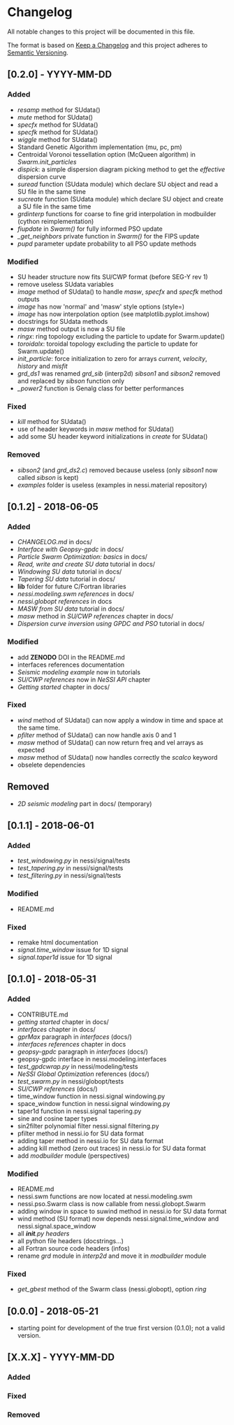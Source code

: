 # Changelog
All notable changes to this project will be documented in this file.

The format is based on [Keep a Changelog](http://keepachangelog.com/en/1.0.0/)
and this project adheres to [Semantic Versioning](http://semver.org/spec/v2.0.0.html).

## [0.2.0] - YYYY-MM-DD

### Added
- *resamp* method for SUdata()
- *mute* method for SUdata()
- *specfx* method for SUdata()
- *specfk* method for SUdata()
- *wiggle* method for SUdata()
- Standard Genetic Algorithm implementation (mu, pc, pm)
- Centroidal Voronoi tessellation option (McQueen algorithm) in *Swarm.init_particles*
- *dispick*: a simple dispersion diagram picking method to get the *effective* dispersion curve
- *suread* function (SUdata module) which declare SU object and read a SU file in the same time
- *sucreate* function (SUdata module) which declare SU object and create a SU file in the same time
- *grdinterp* functions for coarse to fine grid interpolation in modbuilder (cython reimplementation)
- *fiupdate* in *Swarm()* for fully informed PSO update
- *_get_neighbors* private function in *Swarm()* for the FIPS update
- *pupd* parameter update probability to all PSO update methods

### Modified
- SU header structure now fits SU/CWP format (before SEG-Y rev 1)
- remove useless SUdata variables
- *image* method of SUdata() to handle *masw*, *specfx* and *specfk* method outputs
- *image* has now 'normal' and 'masw' style options (style=)
- *image* has now interpolation option (see matplotlib.pyplot.imshow)
- docstrings for SUdata methods
- *masw* method output is now a SU file
- *ringx*: ring topology excluding the particle to update for Swarm.update()
- *toroidalx*: toroidal topology excluding the particle to update for Swarm.update()
- *init_particle*: force initialization to zero for arrays *current*, *velocity*, *history* and *misfit*
- *grd_ds1* was renamed *grd_sib* (interp2d) *sibson1* and *sibson2* removed and replaced by *sibson* function only
- *_power2* function is Genalg class for better performances

### Fixed
- *kill* method for SUdata()
- use of header keywords in *masw* method for SUdata()
- add some SU header keyword initializations in *create* for SUdata()

### Removed
- *sibson2* (and *grd_ds2.c*) removed because useless (only *sibson1* now called *sibson* is kept)
- *examples* folder is useless (examples in nessi.material repository)

## [0.1.2] - 2018-06-05

### Added
- *CHANGELOG.md* in docs/
- *Interface with Geopsy-gpdc* in docs/
- *Particle Swarm Optimization: basics* in docs/
- *Read, write and create SU data* tutorial in docs/
- *Windowing SU data* tutorial in docs/
- *Tapering SU data* tutorial in docs/
- **lib** folder for future C/Fortran libraries
- *nessi.modeling.swm references* in docs/
- *nessi.globopt references* in docs
- *MASW from SU data* tutorial in docs/
- *masw* method in *SU/CWP references* chapter in docs/
- *Dispersion curve inversion using GPDC and PSO* tutorial in docs/

### Modified
- add __ZENODO__ DOI in the README.md
- interfaces references documentation
- *Seismic modeling example* now in tutorials
- *SU/CWP references* now in *NeSSI API* chapter
- *Getting started* chapter in docs/

### Fixed
- *wind* method of SUdata() can now apply a window in time and space at the same time.
- *pfilter* method of SUdata() can now handle axis 0 and 1
- *masw* method of SUdata() can now return freq and vel arrays as expected
- *masw* method of SUdata() now handles correctly the *scalco* keyword
- obselete dependencies

## Removed
- *2D seismic modeling* part in docs/ (temporary)

## [0.1.1] - 2018-06-01

### Added
- *test_windowing.py* in nessi/signal/tests
- *test_tapering.py* in nessi/signal/tests
- *test_filtering.py* in nessi/signal/tests

### Modified
- README.md

### Fixed
- remake html documentation
- *signal.time_window* issue for 1D signal
- *signal.taper1d* issue for 1D signal

## [0.1.0] - 2018-05-31

### Added
- CONTRIBUTE.md
- *getting started* chapter in docs/
- *interfaces* chapter in docs/
- *gprMax* paragraph in *interfaces* (docs/)
- *interfaces references* chapter in docs
- *geopsy-gpdc* paragraph in *interfaces* (docs/)
- geopsy-gpdc interface in nessi.modeling.interfaces
- *test_gpdcwrap.py* in nessi/modeling/tests
- *NeSSI Global Optimization* references (docs/)
- *test_swarm.py* in nessi/globopt/tests
- *SU/CWP references* (docs/)
- time_window function in nessi.signal windowing.py
- space_window function in nessi.signal windowing.py
- taper1d function in nessi.signal tapering.py
- sine and cosine taper types
- sin2filter polynomial filter nessi.signal filtering.py
- pfilter method in nessi.io for SU data format
- adding taper method in nessi.io for SU data format
- adding kill method (zero out traces) in nessi.io for SU data format
- add *modbuilder* module (perspectives)

### Modified
- README.md
- nessi.swm functions are now located at nessi.modeling.swm
- nessi.pso.Swarm class is now callable from nessi.globopt.Swarm
- adding window in space to suwind method in nessi.io for SU data format
- wind method (SU format) now depends nessi.signal.time_window and nessi.signal.space_window
- all *__init__.py headers*
- all python file headers (docstrings...)
- all Fortran source code headers (infos)
- rename *grd* module in *interp2d* and move it in *modbuilder* module

### Fixed
- *get_gbest* method of the Swarm class (nessi.globopt), option *ring*

## [0.0.0] - 2018-05-21
- starting point for development of the true first version (0.1.0); not a valid version.

## [X.X.X] - YYYY-MM-DD
### Added
### Fixed
### Removed
